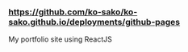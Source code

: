 ### https://github.com/ko-sako/ko-sako.github.io/deployments/github-pages
My portfolio site using ReactJS
